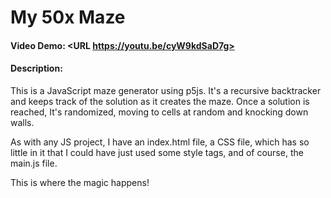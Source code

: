 # My 50x Maze
#### Video Demo:  <URL https://youtu.be/cyW9kdSaD7g>
#### Description:
This is a JavaScript maze generator using p5js. It's a recursive backtracker and keeps track of the solution as it creates the maze. Once a solution is reached, It's randomized, moving to cells at random and knocking down walls.

As with any JS project, I have an index.html file, a CSS file, which has so little in it that I could have just used some style tags, and of course, the main.js file.

This is where the magic happens!